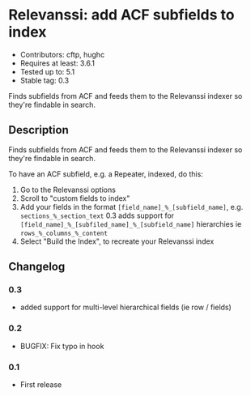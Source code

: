 # Relevanssi: add ACF subfields to index

* Contributors: cftp, hughc
* Requires at least: 3.6.1
* Tested up to: 5.1
* Stable tag: 0.3

Finds subfields from ACF and feeds them to the Relevanssi indexer so they're findable in search.

## Description

Finds subfields from ACF and feeds them to the Relevanssi indexer so they're findable in search.

To have an ACF subfield, e.g. a Repeater, indexed, do this:

1. Go to the Relevanssi options
2. Scroll to "custom fields to index"
3. Add your fields in the format `[field_name]_%_[subfield_name]`, e.g. `sections_%_section_text`
   0.3 adds support for `[field_name]_%_[subfiled_name]_%_[subfield_name]` hierarchies ie `rows_%_columns_%_content`
4. Select "Build the Index", to recreate your Relevanssi index

## Changelog

### 0.3 
* added support for multi-level hierarchical fields (ie row / fields)

### 0.2 
* BUGFIX: Fix typo in hook

### 0.1 
* First release

